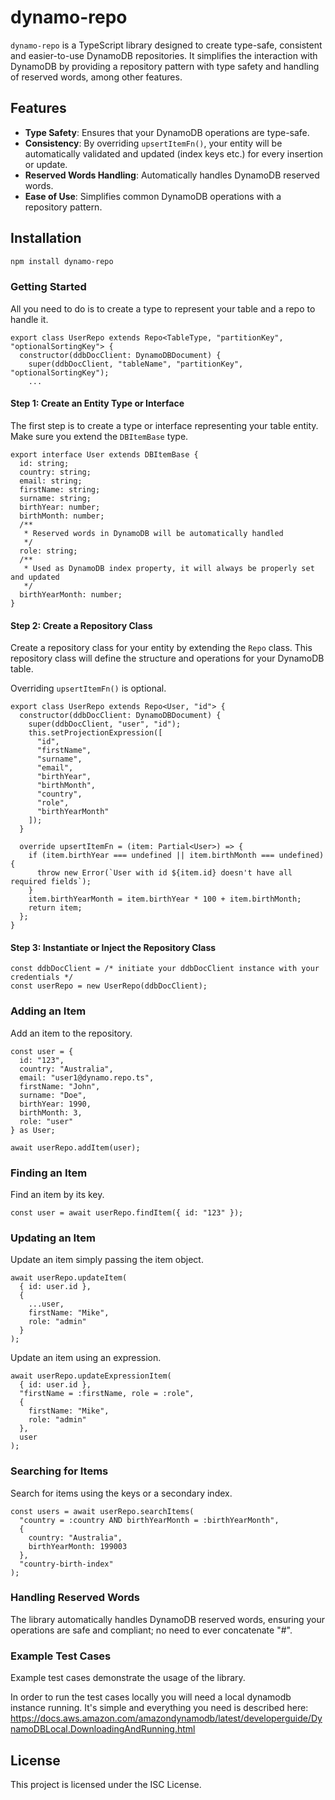 # dynamo-repo

`dynamo-repo` is a TypeScript library designed to create type-safe, consistent and easier-to-use DynamoDB repositories. It simplifies the interaction with DynamoDB by providing a repository pattern with type safety and handling of reserved words, among other features.

## Features

- **Type Safety**: Ensures that your DynamoDB operations are type-safe.
- **Consistency**: By overriding `upsertItemFn()`, your entity will be automatically validated and updated (index keys etc.) for every insertion or update.
- **Reserved Words Handling**: Automatically handles DynamoDB reserved words.
- **Ease of Use**: Simplifies common DynamoDB operations with a repository pattern.

## Installation

```sh
npm install dynamo-repo
```

### Getting Started

All you need to do is to create a type to represent your table and a repo to handle it.

```
export class UserRepo extends Repo<TableType, "partitionKey", "optionalSortingKey"> {
  constructor(ddbDocClient: DynamoDBDocument) {
    super(ddbDocClient, "tableName", "partitionKey", "optionalSortingKey");
    ...
```

#### Step 1: Create an Entity Type or Interface

The first step is to create a type or interface representing your table entity. Make sure you extend the `DBItemBase` type.

```
export interface User extends DBItemBase {
  id: string;
  country: string;
  email: string;
  firstName: string;
  surname: string;
  birthYear: number;
  birthMonth: number;
  /**
   * Reserved words in DynamoDB will be automatically handled
   */
  role: string;
  /**
   * Used as DynamoDB index property, it will always be properly set and updated
   */
  birthYearMonth: number;
}
```

#### Step 2: Create a Repository Class

Create a repository class for your entity by extending the `Repo` class. This repository class will define the structure and operations for your DynamoDB table.

Overriding `upsertItemFn()` is optional.

```
export class UserRepo extends Repo<User, "id"> {
  constructor(ddbDocClient: DynamoDBDocument) {
    super(ddbDocClient, "user", "id");
    this.setProjectionExpression([
      "id",
      "firstName",
      "surname",
      "email",
      "birthYear",
      "birthMonth",
      "country",
      "role",
      "birthYearMonth"
    ]);
  }

  override upsertItemFn = (item: Partial<User>) => {
    if (item.birthYear === undefined || item.birthMonth === undefined) {
      throw new Error(`User with id ${item.id} doesn't have all required fields`);
    }
    item.birthYearMonth = item.birthYear * 100 + item.birthMonth;
    return item;
  };
}
```

#### Step 3: Instantiate or Inject the Repository Class

```
const ddbDocClient = /* initiate your ddbDocClient instance with your credentials */
const userRepo = new UserRepo(ddbDocClient);
```

### Adding an Item

Add an item to the repository.

```
const user = {
  id: "123",
  country: "Australia",
  email: "user1@dynamo.repo.ts",
  firstName: "John",
  surname: "Doe",
  birthYear: 1990,
  birthMonth: 3,
  role: "user"
} as User;

await userRepo.addItem(user);
```

### Finding an Item

Find an item by its key.

```
const user = await userRepo.findItem({ id: "123" });
```

### Updating an Item

Update an item simply passing the item object.

```
await userRepo.updateItem(
  { id: user.id },
  {
    ...user,
    firstName: "Mike",
    role: "admin"
  }
);
```

Update an item using an expression.

```
await userRepo.updateExpressionItem(
  { id: user.id },
  "firstName = :firstName, role = :role",
  {
    firstName: "Mike",
    role: "admin"
  },
  user
);
```

### Searching for Items

Search for items using the keys or a secondary index.

```
const users = await userRepo.searchItems(
  "country = :country AND birthYearMonth = :birthYearMonth",
  {
    country: "Australia",
    birthYearMonth: 199003
  },
  "country-birth-index"
);
```

### Handling Reserved Words

The library automatically handles DynamoDB reserved words, ensuring your operations are safe and compliant; no need to ever concatenate "#".

### Example Test Cases

Example test cases demonstrate the usage of the library.

In order to run the test cases locally you will need a local dynamodb instance running. It's simple and everything you need is described here:
https://docs.aws.amazon.com/amazondynamodb/latest/developerguide/DynamoDBLocal.DownloadingAndRunning.html

## License

This project is licensed under the ISC License.
